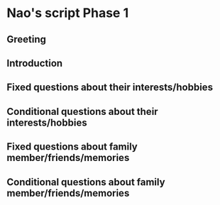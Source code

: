# Nao's script Phase 1

## **Greeting**
### 
## **Introduction**
###

## **Fixed questions about their interests/hobbies**
###

## **Conditional questions about their interests/hobbies**
### 

## Fixed questions about family member/friends/memories
###

## **Conditional questions about family member/friends/memories** 



